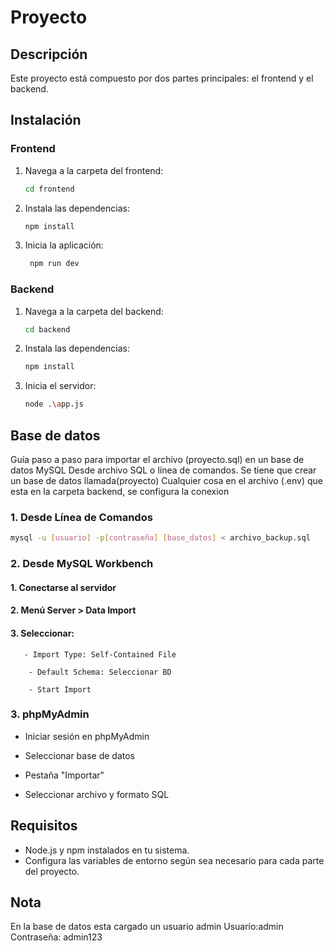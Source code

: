 # Proyecto

## Descripción

Este proyecto está compuesto por dos partes principales: el frontend y el backend.

## Instalación

### Frontend

1. Navega a la carpeta del frontend:
   ```bash
   cd frontend
   ```
2. Instala las dependencias:
   ```bash
   npm install
   ```
3. Inicia la aplicación:
   ```bash
    npm run dev
   ```

### Backend

1. Navega a la carpeta del backend:
   ```bash
   cd backend
   ```
2. Instala las dependencias:
   ```bash
   npm install
   ```
3. Inicia el servidor:

   ```bash
   node .\app.js

   ```

## Base de datos

Guía paso a paso para importar el archivo (proyecto.sql) en un base de datos MySQL
Desde archivo SQL o línea de comandos.
Se tiene que crear un base de datos llamada(proyecto)
Cualquier cosa en el archivo (.env) que esta en la carpeta backend, se configura la conexion

### 1. Desde Línea de Comandos

```bash
mysql -u [usuario] -p[contraseña] [base_datos] < archivo_backup.sql
```

### 2. Desde MySQL Workbench

#### 1. Conectarse al servidor

#### 2. Menú Server > Data Import

#### 3. Seleccionar:

       - Import Type: Self-Contained File

        - Default Schema: Seleccionar BD

        - Start Import

### 3. phpMyAdmin

- Iniciar sesión en phpMyAdmin

- Seleccionar base de datos

- Pestaña "Importar"

- Seleccionar archivo y formato SQL

## Requisitos

- Node.js y npm instalados en tu sistema.
- Configura las variables de entorno según sea necesario para cada parte del proyecto.

## Nota

En la base de datos esta cargado un usuario admin
Usuario:admin
Contraseña: admin123
